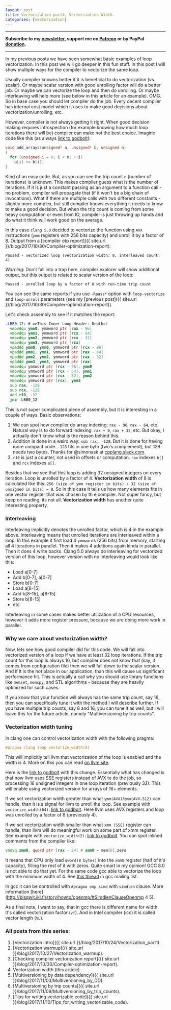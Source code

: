 ```yaml
---
layout: post
title: Vectorization part4. Vectorization Width.
categories: [vectorization]
---
```


------
**Subscribe to my [newsletter](https://mailchi.mp/4eb73720aafe/easyperf), support me on [Patreon](https://www.patreon.com/dendibakh) or by PayPal [donation](https://www.paypal.com/cgi-bin/webscr?cmd=_donations&business=TBM3NW8TKTT34&currency_code=USD&source=url).**

------

In my previous posts we have seen somewhat basic examples of loop vectorization. In this post we will go deeper in this fun stuff. In this post I will show multiple ways for the compiler to vectorize the same loop.

Usually compiler knowns better if it is beneficial to do vectorization (vs. scalar). Or maybe scalar version with good unrolling factor will do a better job. Or maybe we can vectorize the loop and then do unrolling. Or maybe interleaving will help more (see below in this article for an example). OMG. So in base case you should let compiler do the job. Every decent compiler has internal cost model which it uses to make good decisions about vectorization/unrolling, etc.

However, compiler is not always getting it right. When good decision making requires introspection (for example knowing how much loop iterations there will be) compiler can make not the best choice. Imagine code like this (as always [link to godbolt](https://godbolt.org/#g:!((g:!((g:!((h:codeEditor,i:(j:1,source:'void+add_arrays(unsigned*+a,+unsigned*+b,+unsigned+n)%0A%7B%0A++++for+(unsigned+i+%3D+0%3B+i+%3C+n%3B+%2B%2Bi)+%0A%09%09a%5Bi%5D+%2B%3D+b%5Bi%5D%3B%0A%7D%09'),l:'5',n:'0',o:'C%2B%2B+source+%231',t:'0')),header:(),k:33.333333333333336,l:'4',m:100,n:'0',o:'',s:0,t:'0'),(g:!((h:compiler,i:(compiler:clang500,filters:(b:'1',binary:'1',commentOnly:'0',demangle:'0',directives:'0',execute:'1',intel:'0',trim:'0'),libs:!(),options:'-O3+-march%3Dcore-avx2',source:1),l:'5',n:'0',o:'x86-64+clang+5.0.0+(Editor+%231,+Compiler+%231)',t:'0')),k:33.333333333333336,l:'4',n:'0',o:'',s:0,t:'0'),(g:!((h:opt,i:(compilerName:'x86-64+clang+5.0.0',editorid:1,j:1,source:'%23include+%3Ccstddef%3E%0A%0Avoid+add_arrays(unsigned*+a,+unsigned*+b,+unsigned+n)%0A%7B%0A++++for+(unsigned+i+%3D+0%3B+i+%3C+n%3B+%2B%2Bi)+%0A%09%09a%5Bi%5D+%2B%3D+b%5Bi%5D%3B%0A%7D%09'),l:'5',n:'0',o:'x86-64+clang+5.0.0+Opt+Viewer+(Editor+%231,+Compiler+%231)',t:'0')),k:33.33333333333333,l:'4',n:'0',o:'',s:0,t:'0')),l:'2',n:'0',o:'',t:'0')),version:4)):
```cpp
void add_arrays(unsigned* a, unsigned* b, unsigned n)
{
  for (unsigned i = 0; i < n; ++i) 
    a[i] += b[i];
}
```

Kind of an easy code. But, as you can see the trip count `n` (number of iterations) is unknown. This makes compiler guess what is the number of iterations. If it is just a constant passing as an argument to a function call - no problem, compiler will propagate that (if it won't be a big chain of invocations). What if there are multiple calls with two different constants - slightly more complex, but still compiler knows everything it needs to know to make a good decision. But when the trip count is coming from some heavy computation or even from IO, compiler is just throwing up hands and do what it think will work good on the average.

In this case `clang 5.0` decided to vectorize the function using `AVX` instructions (`ymm` registers with 256 bits capacity) and unroll it by a factor of 8. Output from a [compiler otp report]({{ site.url }}/blog/2017/10/30/Compiler-optimization-report):
```
Passed - vectorized loop (vectorization width: 8, interleaved count: 4)
```
*Warning*: Don't fall into a trap here, compiler explorer will show additional output, but this output is related to scalar version of the loop:
```
Passed - unrolled loop by a factor of 8 with run-time trip count
```

You can see the same reports if you use `-Rpass*` option with `loop-vectorize` and `loop-unroll` parameters (see my [previous post]({{ site.url }}/blog/2017/10/30/Compiler-optimization-report)).

Let's check assembly to see if it matches the report:
```asm
.LBB0_12: # =>This Inner Loop Header: Depth=1
  vmovdqu ymm0, ymmword ptr [rax - 96]
  vmovdqu ymm1, ymmword ptr [rcx - 64]
  vmovdqu ymm2, ymmword ptr [rcx - 32]
  vmovdqu ymm3, ymmword ptr [rcx]
  vpaddd ymm0, ymm0, ymmword ptr [rcx - 96]
  vpaddd ymm1, ymm1, ymmword ptr [rax - 64]
  vpaddd ymm2, ymm2, ymmword ptr [rax - 32]
  vpaddd ymm3, ymm3, ymmword ptr [rax]
  vmovdqu ymmword ptr [rcx - 96], ymm0
  vmovdqu ymmword ptr [rcx - 64], ymm1
  vmovdqu ymmword ptr [rcx - 32], ymm2
  vmovdqu ymmword ptr [rcx], ymm3
  sub rax, -128
  sub rcx, -128
  add r10, -32
  jne .LBB0_12
```
This is not super complicated piece of assembly, but it is interesting in a couple of ways. 
Basic observations:
1. We can spot how compiler do array indexing: `rax - 96`, `rax - 64`, etc. Natural way is to do forward indexing: `rax + 0`, `rax + 32`, etc. But okay, I actually don't know what is the reason behind this.
2. Addition is done in a weird way: `sub rax, -128`. But it is done for having more compact code. `-128` fits in one byte (two's complement), but 128 needs two bytes. Thanks for @simonask at [cpplang.slack.com](https://cpplang.slack.com).
3. `r10` is just a counter, not used in offsets or computation. `rax` indexes `b[]` and `rcx` indexes `a[]`.

Besides that we see that this loop is adding 32 unsigned integers on every iteration. Loop is unrolled by a factor of 4. **Vectorization width** of 8 is calculated like this: `256 (size of ymm register in bits) / 32 (size of unsigned in bits) = 8`. So in this case it tells us how many elements fits in one vector register that was chosen by th e compiler. Not super fancy, but keep on reading, its not all. **Vectorization width** has another quite interesting property.

### Interleaving

Interleaving implicitly denotes the unrolled factor, which is 4 in the example above. Interleaving means that unrolled iterations are interleaved within a loop. In this example it first load 4 `ymmword`s (256 bits) from memory, starting all 4 iterations in parallel. Then it makes 4 additions again kinda in parallel. Then it does 4 write backs. Clang 5.0 always do interleaving for vectorized version of this loop, however version with no interleaving would look like this:
- Load a[0-7]
- Add b[0-7], a[0-7]
- Store b[0-7]
- Load a[8-15]
- Add b[8-15], a[8-15]
- Store b[8-15]
- etc.

Interleaving in some cases makes better utilization of a CPU resources, however it adds more register pressure, because we are doing more work in parallel.

### Why we care about vectorization width?

Now, lets see how good compiler did for this code. We will fall into vectorized version of a loop if we have at least 32 loop iterations. If the trip count for this loop is always 16, but compiler does not know that (say, it comes from configuration file) then we will fall down to the scalar version. And if it is the hot place in our application, than this will cause us significant performance hit. This is actually a call why you should use library functions like `memset`, `memcpy`, and STL algorithms - because they are heavily optimized for such cases.

If you know that your function will always has the same trip count, say 16, then you can specifically tune it with the method I will describe further. If you have multiple trip counts, say 8 and 16, you can tune it as well, but I will leave this for the future article, namely "Multiversioning by trip counts".

### Vectorization width tuning

In clang one can control vectorization width with the following pragma:
```cpp
#pragma clang loop vectorize_width(4)
```
This will implicitly tell llvm that vectorization of the loop is enabled and the width is 4. More on this you can read [on llvm site](https://llvm.org/docs/Vectorizers.html#pragma-loop-hint-directives). 

Here is the [link to godbolt](https://godbolt.org/#g:!((g:!((g:!((h:codeEditor,i:(j:1,source:'void+add_arrays(unsigned*+a,+unsigned*+b,+unsigned+n)%0A%7B%0A%09%23pragma+clang+loop+vectorize_width(4)%0A++++for+(unsigned+i+%3D+0%3B+i+%3C+n%3B+%2B%2Bi)+%0A%09%09a%5Bi%5D+%2B%3D+b%5Bi%5D%3B%0A%7D%09'),l:'5',n:'0',o:'C%2B%2B+source+%231',t:'0')),header:(),k:33.333333333333336,l:'4',m:100,n:'0',o:'',s:0,t:'0'),(g:!((h:compiler,i:(compiler:clang500,filters:(b:'1',binary:'1',commentOnly:'0',demangle:'0',directives:'0',execute:'1',intel:'0',trim:'0'),libs:!(),options:'-O3+-march%3Dcore-avx2',source:1),l:'5',n:'0',o:'x86-64+clang+5.0.0+(Editor+%231,+Compiler+%231)',t:'0')),k:33.333333333333336,l:'4',n:'0',o:'',s:0,t:'0'),(g:!((h:opt,i:(compilerName:'x86-64+clang+5.0.0',editorid:1,j:1,source:'%23include+%3Ccstddef%3E%0A%0Avoid+add_arrays(unsigned*+a,+unsigned*+b,+unsigned+n)%0A%7B%0A++++for+(unsigned+i+%3D+0%3B+i+%3C+n%3B+%2B%2Bi)+%0A%09%09a%5Bi%5D+%2B%3D+b%5Bi%5D%3B%0A%7D%09'),l:'5',n:'0',o:'x86-64+clang+5.0.0+Opt+Viewer+(Editor+%231,+Compiler+%231)',t:'0')),k:33.33333333333333,l:'4',n:'0',o:'',s:0,t:'0')),l:'2',n:'0',o:'',t:'0')),version:4) with this change. Essentially what has changed is that now llvm uses SSE registers instead of AVX to do the job, so processing 16 unsigned integers in one loop iteration (previously 32). This will enable using vectorized version for arrays of 16+ elements.

If we set vectorization width greater than what `ymm(AVX)`/`zmm(AVX-512)` can handle, than it is a signal for llvm to unroll the loop. See example with `vectorize_width(64)`: [link to godbolt](https://godbolt.org/#g:!((g:!((g:!((h:codeEditor,i:(j:1,source:'void+add_arrays(unsigned*+a,+unsigned*+b,+unsigned+n)%0A%7B%0A%09%23pragma+clang+loop+vectorize_width(64)%0A++++for+(unsigned+i+%3D+0%3B+i+%3C+n%3B+%2B%2Bi)+%0A%09%09a%5Bi%5D+%2B%3D+b%5Bi%5D%3B%0A%7D%09'),l:'5',n:'0',o:'C%2B%2B+source+%231',t:'0')),header:(),k:33.333333333333336,l:'4',m:100,n:'0',o:'',s:0,t:'0'),(g:!((h:compiler,i:(compiler:clang500,filters:(b:'1',binary:'1',commentOnly:'0',demangle:'0',directives:'0',execute:'1',intel:'0',trim:'0'),libs:!(),options:'-O3+-march%3Dcore-avx2',source:1),l:'5',n:'0',o:'x86-64+clang+5.0.0+(Editor+%231,+Compiler+%231)',t:'0')),k:33.333333333333336,l:'4',n:'0',o:'',s:0,t:'0'),(g:!((h:opt,i:(compilerName:'x86-64+clang+5.0.0',editorid:1,j:1,source:'%23include+%3Ccstddef%3E%0A%0Avoid+add_arrays(unsigned*+a,+unsigned*+b,+unsigned+n)%0A%7B%0A++++for+(unsigned+i+%3D+0%3B+i+%3C+n%3B+%2B%2Bi)+%0A%09%09a%5Bi%5D+%2B%3D+b%5Bi%5D%3B%0A%7D%09'),l:'5',n:'0',o:'x86-64+clang+5.0.0+Opt+Viewer+(Editor+%231,+Compiler+%231)',t:'0')),k:33.33333333333333,l:'4',n:'0',o:'',s:0,t:'0')),l:'2',n:'0',o:'',t:'0')),version:4). Here llvm uses AVX registers and loop was unrolled by a factor of 8 (previously 4).

If we set vectorization width smaller than what `xmm (SSE)` register can handle, than llvm will do meaningful work on some part of xmm register. See example with `vectorize_width(2)`: [link to godbolt](https://godbolt.org/#g:!((g:!((g:!((h:codeEditor,i:(j:1,source:'void+add_arrays(unsigned*+a,+unsigned*+b,+unsigned+n)%0A%7B%0A%09%23pragma+clang+loop+vectorize_width(2)%0A++++for+(unsigned+i+%3D+0%3B+i+%3C+n%3B+%2B%2Bi)+%0A%09%09a%5Bi%5D+%2B%3D+b%5Bi%5D%3B%0A%7D%09'),l:'5',n:'0',o:'C%2B%2B+source+%231',t:'0')),header:(),k:33.333333333333336,l:'4',m:100,n:'0',o:'',s:0,t:'0'),(g:!((h:compiler,i:(compiler:clang500,filters:(b:'1',binary:'1',commentOnly:'0',demangle:'0',directives:'0',execute:'1',intel:'0',trim:'0'),libs:!(),options:'-O3+-march%3Dcore-avx2',source:1),l:'5',n:'0',o:'x86-64+clang+5.0.0+(Editor+%231,+Compiler+%231)',t:'0')),k:33.333333333333336,l:'4',n:'0',o:'',s:0,t:'0'),(g:!((h:opt,i:(compilerName:'x86-64+clang+5.0.0',editorid:1,j:1,source:'%23include+%3Ccstddef%3E%0A%0Avoid+add_arrays(unsigned*+a,+unsigned*+b,+unsigned+n)%0A%7B%0A++++for+(unsigned+i+%3D+0%3B+i+%3C+n%3B+%2B%2Bi)+%0A%09%09a%5Bi%5D+%2B%3D+b%5Bi%5D%3B%0A%7D%09'),l:'5',n:'0',o:'x86-64+clang+5.0.0+Opt+Viewer+(Editor+%231,+Compiler+%231)',t:'0')),k:33.33333333333333,l:'4',n:'0',o:'',s:0,t:'0')),l:'2',n:'0',o:'',t:'0')),version:4). You can spot inlined comments from the compiler like:
```asm
vmovq xmm0, qword ptr [rax - 24] # xmm0 = mem[0],zero
```
It means that CPU only load `qword(8 bytes)` into the `xmm0` register (half of it's capacity), filling the rest of it with zeros. Quite smart in my opinion! GCC 8.0 is not able to do that yet. For the same code gcc able to vectorize the loop with the minimum width of 4. See [this thread](https://gcc.gnu.org/ml/gcc/2017-10/msg00174.html) in gcc mailing list.

In gcc it can be controlled with `#pragma omp simd` with `simdlen` clause. More information [here](http://bisqwit.iki.fi/story/howto/openmp/#SimdlenClauseOpenmp 4 5).

As a final note, I want to say, that in gcc there is different name for width. It's called vectorization factor (`vf`). And in Intel compiler (icc) it is called vector length (`VL`).

### All posts from this series:
1. [Vectorization intro]({{ site.url }}/blog/2017/10/24/Vectorization_part1).
2. [Vectorization warmup]({{ site.url }}/blog/2017/10/27/Vectorization_warmup).
3. [Checking compiler vectorization report]({{ site.url }}/blog/2017/10/30/Compiler-optimization-report).
4. Vectorization width (this article).
5. [Multiversioning by data dependency]({{ site.url }}/blog/2017/11/03/Multiversioning_by_DD).
6. [Multiversioning by trip counts]({{ site.url }}/blog/2017/11/09/Multiversioning_by_trip_counts).
7. [Tips for writing vectorizable code]({{ site.url }}/blog/2017/11/10/Tips_for_writing_vectorizable_code).
